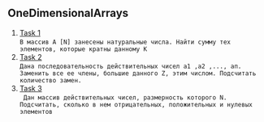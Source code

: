 ## OneDimensionalArrays
1. [Task 1](https://github.com/Bublik202/Introduction-to-Java/blob/main/Algorithmization/OneDimensionalArrays/Ex1.java) </br> ```В массив A [N] занесены натуральные числа. Найти сумму тех элементов, которые кратны данному К```
2. [Task 2](https://github.com/Bublik202/Introduction-to-Java/blob/main/Algorithmization/OneDimensionalArrays/Ex2.java) </br> ```Дана последовательность действительных чисел а1 ,а2 ,..., ап. Заменить все ее члены,
	большие данного Z, этим числом. Подсчитать количество замен.```
3. [Task 3](https://github.com/Bublik202/Introduction-to-Java/blob/main/Algorithmization/OneDimensionalArrays/Ex3.java) </br> ``` Дан массив действительных чисел, размерность которого N. Подсчитать,
	сколько в нем отрицательных, положительных и нулевых элементов```
